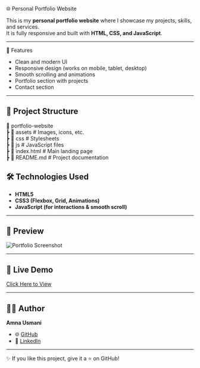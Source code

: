  🌐 Personal Portfolio Website

This is my **personal portfolio website** where I showcase my projects, skills, and services.  
It is fully responsive and built with **HTML, CSS, and JavaScript**.

---

 🚀 Features
- Clean and modern UI
- Responsive design (works on mobile, tablet, desktop)
- Smooth scrolling and animations
- Portfolio section with projects
- Contact section

---

## 📂 Project Structure
📁 portfolio-website  
┣ 📂 assets      # Images, icons, etc.  
┣ 📂 css         # Stylesheets  
┣ 📂 js          # JavaScript files  
┣ 📜 index.html  # Main landing page  
┣ 📜 README.md   # Project documentation  

## 🛠️ Technologies Used
- **HTML5**  
- **CSS3 (Flexbox, Grid, Animations)**  
- **JavaScript (for interactions & smooth scroll)**  

---

## 📸 Preview
![Portfolio Screenshot](assets/screenshot.png)

---

## 🔗 Live Demo
[Click Here to View](https://yourusername.github.io/personal-portfolio-website/)

---

## 👩‍💻 Author
**Amna Usmani**  
- 🌐 [GitHub](https://github.com/AmnaUsmani)  
- 💼 [LinkedIn](https://www.linkedin.com/in/AmnaUsmani)  

---
✨ If you like this project, give it a ⭐ on GitHub!

